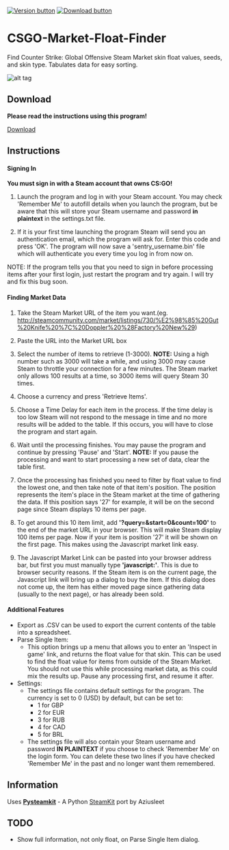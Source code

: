 [![Version button](https://img.shields.io/github/release/adamb70/CSGO-Market-Float-Finder.svg)](https://github.com/adamb70/CSGO-Market-Float-Finder/releases)
[![Download button](https://img.shields.io/badge/download-here-green.svg)](http://bit.ly/CSGOmarketfloat)

# CSGO-Market-Float-Finder
Find Counter Strike: Global Offensive Steam Market skin float values, seeds, and skin type. Tabulates data for easy sorting.

![alt tag](http://i.imgur.com/q2Dqh51.png?1)

## Download

**Please read the instructions using this program!**

[Download](http://bit.ly/CSGOmarketfloat)

## Instructions
#### Signing In
**You must sign in with a Steam account that owns CS:GO!**
	
1. Launch the program and log in with your Steam account. You may check 'Remember Me' to autofill details when you launch the program, but be aware that this will store your Steam username and password **in plaintext** in the settings.txt file.

2. If it is your first time launching the program Steam will send you an authentication email, which the program will ask for. Enter this code and press 'OK'. The program will now save a 'sentry_username.bin' file which will authenticate you every time you log in from now on.

NOTE: If the program tells you that you need to sign in before processing items after your first login, just restart the program and try again. I will try and fix this bug soon.

#### Finding Market Data
1. Take the Steam Market URL of the item you want.(eg. http://steamcommunity.com/market/listings/730/%E2%98%85%20Gut%20Knife%20%7C%20Doppler%20%28Factory%20New%29)

2. Paste the URL into the Market URL box

3. Select the number of items to retrieve (1-3000).
**NOTE:** Using a high number such as 3000 will take a while, and using 3000 may cause Steam to throttle your connection for a few minutes. The Steam market only allows 100 results at a time, so 3000 items will query Steam 30 times.

4. Choose a currency and press 'Retrieve Items'.

5. Choose a Time Delay for each item in the process. If the time delay is too low Steam will not respond to the message in time and no more results will be added to the table. If this occurs, you will have to close the program and start again.

6. Wait until the processing finishes. You may pause the program and continue by pressing 'Pause' and 'Start'. **NOTE:** If you pause the processing and want to start processing a new set of data, clear the table first.

7. Once the processing has finished you need to filter by float value to find the lowest one, and then take note of that item's position. The position represents the item's place in the Steam market at the time of gathering the data. If this position says '27' for example, it will be on the second page since Steam displays 10 items per page.

8. To get around this 10 item limit, add **'?query=&start=0&count=100'** to the end of the market URL in your browser. This will make Steam display 100 items per page. Now if your item is position '27' it will be shown on the first page. This makes using the Javascript market link easy.

9. The Javascript Market Link can be pasted into your browser address bar, but first you must manually type **'javascript:'**. This is due to browser security reasons. If the Steam item is on the current page, the Javascript link
 will bring up a dialog to buy the item. If this dialog does not come up, the item has either moved page since gathering data (usually to the next page), or has already been sold.

#### Additional Features
* Export as .CSV can be used to export the current contents of the table into a spreadsheet.
* Parse Single Item:
     - This option brings up a menu that allows you to enter an 'Inspect in game' link, and returns the float value for that skin. This can be used to find the float value for items from outside of the Steam Market.
You should not use this while processing market data, as this could mix the results up. Pause any processing first, and resume it after.
* Settings:
    - The settings file contains default settings for the program. The currency is set to 0 (USD) by default, but can be set to:
      - 1 for GBP
      - 2 for EUR
      - 3 for RUB
      - 4 for CAD
      - 5 for BRL
    - The settings file will also contain your Steam username and password **IN PLAINTEXT** if you choose to check 'Remember Me' on the login form. You can delete these two lines if you have checked 'Remember Me' in the past and no longer want them remembered.

## Information
Uses **[Pysteamkit](https://bitbucket.org/AzuiSleet/pysteamkit/overview)** - A Python [SteamKit](https://github.com/SteamRE/SteamKit) port by Aziusleet

## TODO
* Show full information, not only float, on Parse Single Item dialog.
